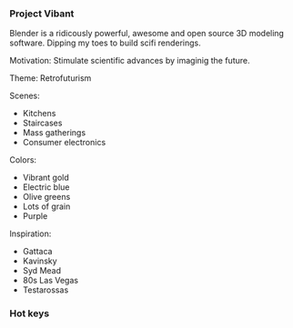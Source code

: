 ### Project Vibant 

Blender is a ridicously powerful, awesome and open source 3D modeling software.
Dipping my toes to build scifi renderings.

Motivation: Stimulate scientific advances by imaginig the future.

Theme: Retrofuturism  

Scenes:
- Kitchens
- Staircases
- Mass gatherings 
- Consumer electronics 

Colors:
- Vibrant gold
- Electric blue
- Olive greens
- Lots of grain
- Purple

Inspiration:
- Gattaca
- Kavinsky
- Syd Mead
- 80s Las Vegas 
- Testarossas

### Hot keys 


